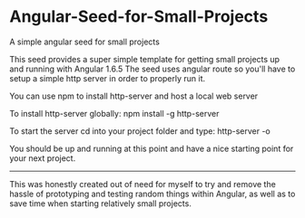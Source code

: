 # Angular-Seed-for-Small-Projects
A simple angular seed for small projects 

This seed provides a super simple template for getting small projects up and running with Angular 1.6.5
The seed uses angular route so you'll have to setup a simple http server in order to properly run it.

You can use npm to install http-server and host a local web server

To install http-server globally: 
  npm install -g http-server

To start the server cd into your project folder and type:
  http-server -o
  
You should be up and running at this point and have a nice starting point for your next project.

---------------------------------------------

This was honestly created out of need for myself to try and remove the hassle of
prototyping and testing random things within Angular, as well as to save time when starting 
relatively small projects.
